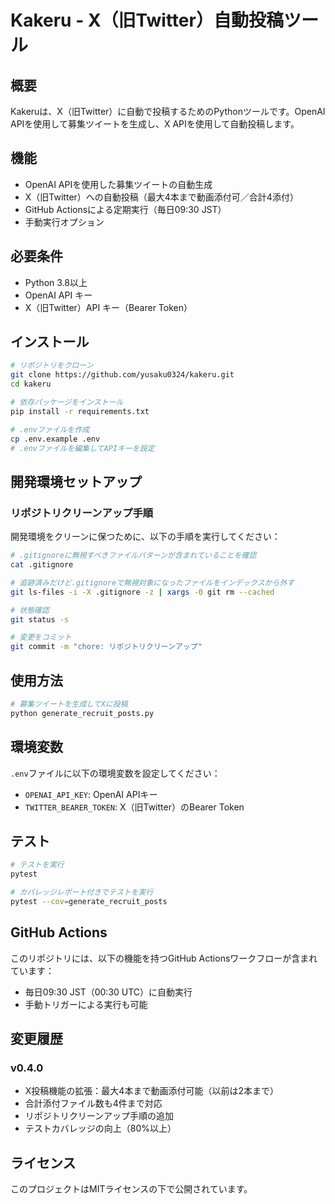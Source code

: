 # Kakeru - X（旧Twitter）自動投稿ツール

## 概要

Kakeruは、X（旧Twitter）に自動で投稿するためのPythonツールです。OpenAI APIを使用して募集ツイートを生成し、X APIを使用して自動投稿します。

## 機能

- OpenAI APIを使用した募集ツイートの自動生成
- X（旧Twitter）への自動投稿（最大4本まで動画添付可／合計4添付）
- GitHub Actionsによる定期実行（毎日09:30 JST）
- 手動実行オプション

## 必要条件

- Python 3.8以上
- OpenAI API キー
- X（旧Twitter）API キー（Bearer Token）

## インストール

```bash
# リポジトリをクローン
git clone https://github.com/yusaku0324/kakeru.git
cd kakeru

# 依存パッケージをインストール
pip install -r requirements.txt

# .envファイルを作成
cp .env.example .env
# .envファイルを編集してAPIキーを設定
```

## 開発環境セットアップ

### リポジトリクリーンアップ手順

開発環境をクリーンに保つために、以下の手順を実行してください：

```bash
# .gitignoreに無視すべきファイルパターンが含まれていることを確認
cat .gitignore

# 追跡済みだけど.gitignoreで無視対象になったファイルをインデックスから外す
git ls-files -i -X .gitignore -z | xargs -0 git rm --cached

# 状態確認
git status -s

# 変更をコミット
git commit -m "chore: リポジトリクリーンアップ"
```

## 使用方法

```bash
# 募集ツイートを生成してXに投稿
python generate_recruit_posts.py
```

## 環境変数

`.env`ファイルに以下の環境変数を設定してください：

- `OPENAI_API_KEY`: OpenAI APIキー
- `TWITTER_BEARER_TOKEN`: X（旧Twitter）のBearer Token

## テスト

```bash
# テストを実行
pytest

# カバレッジレポート付きでテストを実行
pytest --cov=generate_recruit_posts
```

## GitHub Actions

このリポジトリには、以下の機能を持つGitHub Actionsワークフローが含まれています：

- 毎日09:30 JST（00:30 UTC）に自動実行
- 手動トリガーによる実行も可能

## 変更履歴

### v0.4.0
- X投稿機能の拡張：最大4本まで動画添付可能（以前は2本まで）
- 合計添付ファイル数も4件まで対応
- リポジトリクリーンアップ手順の追加
- テストカバレッジの向上（80%以上）

## ライセンス

このプロジェクトはMITライセンスの下で公開されています。
